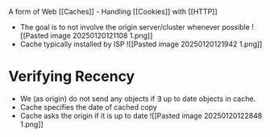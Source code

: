 A form of Web [[Caches]] - Handling [[Cookies]] with [[HTTP]]
- The goal is to not involve the origin server/cluster whenever possible
![[Pasted image 20250120121108 1.png]]
- Cache typically installed by ISP
![[Pasted image 20250120121942 1.png]]
# Verifying Recency
- We (as origin) do not send any objects if $\exists$ up to date objects in cache.
- Cache specifies the date of cached copy
- Cache asks the origin if it is up to date
![[Pasted image 20250120122848 1.png]]